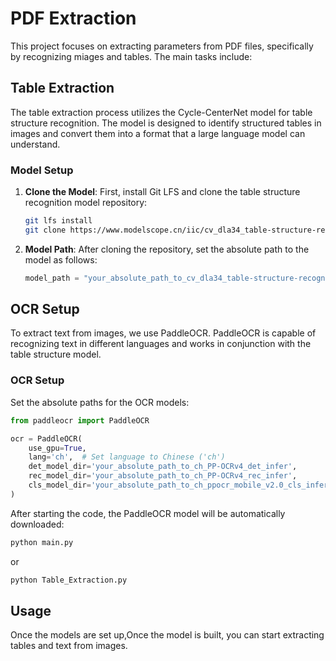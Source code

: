 # PDF Extraction

This project focuses on extracting parameters from PDF files, specifically by recognizing miages and tables. The main tasks include:

## Table Extraction

The table extraction process utilizes the Cycle-CenterNet model for table structure recognition. The model is designed to identify structured tables in images and convert them into a format that a large language model can understand.

### Model Setup

1. **Clone the Model**: 
   First, install Git LFS and clone the table structure recognition model repository:

   ```bash
   git lfs install
   git clone https://www.modelscope.cn/iic/cv_dla34_table-structure-recognition_cycle-centernet.git
   ```

2. **Model Path**:
   After cloning the repository, set the absolute path to the model as follows:

   ```python
   model_path = "your_absolute_path_to_cv_dla34_table-structure-recognition_cycle-centernet"
   ```

## OCR Setup

To extract text from images, we use PaddleOCR. PaddleOCR is capable of recognizing text in different languages and works in conjunction with the table structure model.

### OCR Setup

Set the absolute paths for the OCR models:

```python
from paddleocr import PaddleOCR

ocr = PaddleOCR(
    use_gpu=True,
    lang='ch',  # Set language to Chinese ('ch')
    det_model_dir='your_absolute_path_to_ch_PP-OCRv4_det_infer',
    rec_model_dir='your_absolute_path_to_ch_PP-OCRv4_rec_infer',
    cls_model_dir='your_absolute_path_to_ch_ppocr_mobile_v2.0_cls_infer'
)
```

After starting the code, the PaddleOCR model will be automatically downloaded:

```bash
python main.py
```
or
```bash
python Table_Extraction.py
```
## Usage

Once the models are set up,Once the model is built, you can start extracting tables and text from images.
